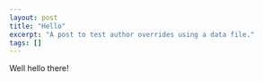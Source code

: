 ```yaml
---
layout: post
title: "Hello"
excerpt: "A post to test author overrides using a data file."
tags: []
---
```

Well hello there! 
